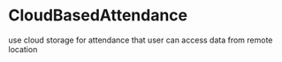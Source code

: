 # CloudBasedAttendance
use cloud storage for attendance that user can access data from remote location
